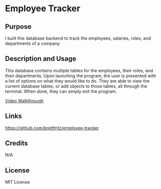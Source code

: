 # Employee Tracker

## Purpose

I built this database backend to track the employees, salaries, roles, and departments of a company

## Description and Usage

This database contains multiple tables for the employees, their roles, and their departments. Upon launching the program, the user is presented with a list of options on what they would like to do. They are able to view the current database tables, or add objects to those tables, all through the terminal. When done, they can simply exit the program.

[Video Walkthrough](/Employee-Tracker/assets/walkthrough.webm)

## Links

https://github.com/brettfritz/employee-tracker 

## Credits

N/A

## License
MIT License
